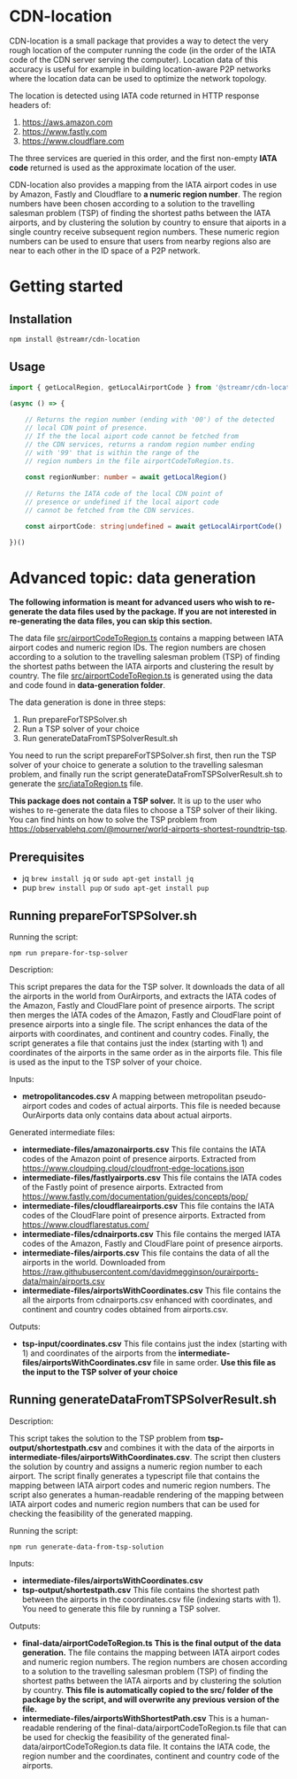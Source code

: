 # CDN-location

CDN-location is a small package that provides a way to detect the very rough location of the computer running the code (in the order of the IATA code of the CDN server serving the computer). Location data of this accuracy is useful for example in building location-aware P2P networks where the location data can be used to optimize the network topology. 

The location is detected using IATA code returned in HTTP response headers of:

1. https://aws.amazon.com
2. https://www.fastly.com
3. https://www.cloudflare.com

The three services are queried in this order, and the first non-empty **IATA code** returned is used as the approximate location of the user.

CDN-location also provides a mapping from the IATA airport codes in use by Amazon, Fastly and Cloudflare to **a numeric region number**. The region numbers have been chosen according to a solution to the travelling salesman problem (TSP) of finding the shortest paths between the IATA airports, and by clustering the solution by country to ensure that aiports in a single country receive subsequent region numbers. These numeric region numbers can be used to ensure that users from nearby regions also are near to each other in the ID space of a P2P network.

# Getting started

## Installation

```bash
npm install @streamr/cdn-location
```

## Usage

```typescript
import { getLocalRegion, getLocalAirportCode } from '@streamr/cdn-location'

(async () => {
    
    // Returns the region number (ending with '00') of the detected 
    // local CDN point of presence.
    // If the the local aiport code cannot be fetched from 
    // the CDN services, returns a random region number ending 
    // with '99' that is within the range of the 
    // region numbers in the file airportCodeToRegion.ts.  
    
    const regionNumber: number = await getLocalRegion()
    
    // Returns the IATA code of the local CDN point of 
    // presence or undefined if the local aiport code 
    // cannot be fetched from the CDN services.

    const airportCode: string|undefined = await getLocalAirportCode()

})()
```

# Advanced topic: data generation

**The following information is meant for advanced users who wish to re-generate the data files used by the package. If you are not interested in re-generating the data files, you can skip this section.**

The data file [src/airportCodeToRegion.ts](./src/airportCodeToRegion.ts) contains a mapping between IATA airport codes and numeric region IDs. 
The region numbers are chosen according to a solution to the travelling salesman problem (TSP) of finding the shortest paths between the IATA airports and clustering the result by country. The file [src/airportCodeToRegion.ts](./src/airportCodeToRegion.ts) is generated using the data and code found in __data-generation folder__.

The data generation is done in three steps:

1. Run prepareForTSPSolver.sh
2. Run a TSP solver of your choice
3. Run generateDataFromTSPSolverResult.sh

You need to run the script prepareForTSPSolver.sh first, then run the TSP solver of your choice to generate a solution to the travelling salesman problem, and finally run the script generateDataFromTSPSolverResult.sh to generate the [src/iataToRegion.ts](./src/iataToRegion.ts) file.

**This package does not contain a TSP solver.** It is up to the user who wishes to re-generate the data files to choose a TSP solver of their liking. You can find hints on how to solve the TSP problem from https://observablehq.com/@mourner/world-airports-shortest-roundtrip-tsp.

## Prerequisites

- jq `brew install jq` or `sudo apt-get install jq`
- pup `brew install pup` or `sudo apt-get install pup`

## Running prepareForTSPSolver.sh

Running the script:

`npm run prepare-for-tsp-solver`

Description:

This script prepares the data for the TSP solver. It downloads the data of all the airports in the world from OurAirports, and extracts the IATA codes of the Amazon, Fastly and CloudFlare point of presence airports. The script then merges the IATA codes of the Amazon, Fastly and CloudFlare point of presence airports into a single file. The script enhances the data of the airports with coordinates, and continent and country codes. Finally, the script generates a file that contains just the index (starting with 1) and coordinates of the airports in the same order as in the airports file. This file is used as the input to the TSP solver of your choice.

Inputs:
- __metropolitancodes.csv__
        A mapping between metropolitan pseudo-airport codes and codes of actual airports. This file is needed because OurAirports data only contains data about actual airports.

Generated intermediate files:
- __intermediate-files/amazonairports.csv__
        This file contains the IATA codes of the Amazon point of presence airports.
        Extracted from https://www.cloudping.cloud/cloudfront-edge-locations.json
- __intermediate-files/fastlyairports.csv__
        This file contains the IATA codes of the Fastly point of presence airports.
        Extracted from https://www.fastly.com/documentation/guides/concepts/pop/
- __intermediate-files/cloudflareairports.csv__
        This file contains the IATA codes of the CloudFlare point of presence airports.
        Extracted from https://www.cloudflarestatus.com/
- __intermediate-files/cdnairports.csv__
        This file contains the merged IATA codes of the Amazon, Fastly and CloudFlare point of presence airports.
- __intermediate-files/airports.csv__
        This file contains the data of all the airports in the world. Downloaded from https://raw.githubusercontent.com/davidmegginson/ourairports-data/main/airports.csv
- __intermediate-files/airportsWithCoordinates.csv__
        This file contains the all the airports from cdnairports.csv enhanced with coordinates, and continent and country codes obtained from airports.csv.

Outputs:

- __tsp-input/coordinates.csv__
        This file contains just the index (starting with 1) and coordinates of the airports from the __intermediate-files/airportsWithCoordinates.csv__
        file in same order. __Use this file as the input to the TSP solver
        of your choice__
    
## Running generateDataFromTSPSolverResult.sh

Description:

This script takes the solution to the TSP problem from __tsp-output/shortestpath.csv__
and combines it with the data of the airports in __intermediate-files/airportsWithCoordinates.csv__. The script then clusters the solution by country and assigns a numeric region number to each airport. The script finally generates a typescript file that contains the mapping between IATA airport codes and numeric region numbers. The script also generates a human-readable rendering of the mapping between IATA airport codes and numeric region numbers that can be used for checking the feasibility of the generated mapping.

Running the script: 

`npm run generate-data-from-tsp-solution`

Inputs: 
- __intermediate-files/airportsWithCoordinates.csv__
- __tsp-output/shortestpath.csv__
        This file contains the shortest path between the airports in the coordinates.csv file (indexing starts with 1). You need to generate this file by running a TSP solver. 

Outputs:
- __final-data/airportCodeToRegion.ts__
        **This is the final output of the data generation.** The file contains the mapping between IATA airport codes and numeric region numbers. The region numbers are chosen according to a solution to the travelling salesman problem (TSP) of finding the shortest paths between the IATA airports and by clustering the solution by country. __This file is automatically copied to the src/ folder of the package by the script, and will overwrite any previous version of the file.__ 
- __intermediate-files/airportsWithShortestPath.csv__ 
        This is a human-readable rendering of the final-data/airportCodeToRegion.ts file that can be used for checkig the feasibility of the 
        generated final-data/airportCodeToRegion.ts data file. It contains the IATA code, the region number and the coordinates, continent and country code of the airports. 

